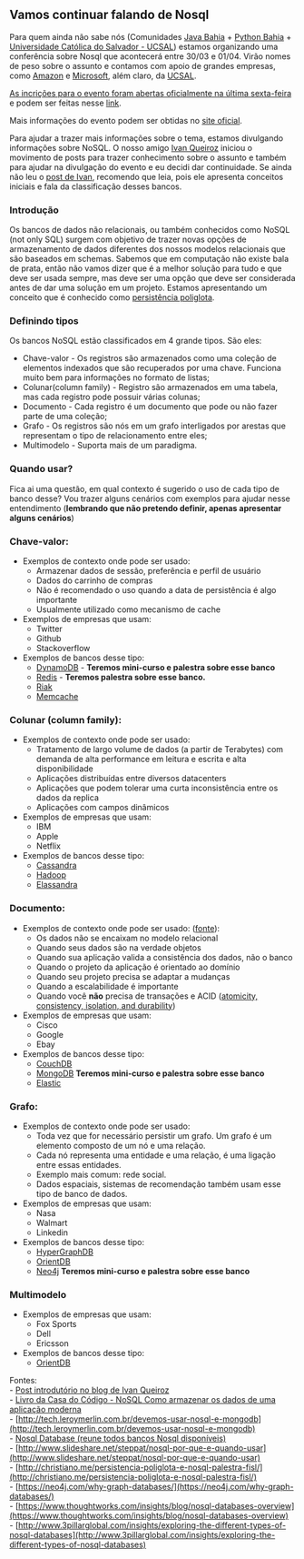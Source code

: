 ## Vamos continuar falando de Nosql

Para quem ainda não sabe nós (Comunidades [Java Bahia](https://twitter.com/javabahia?lang=en) + [Python Bahia](https://groups.google.com/forum/#!forum/grupy-ba) + [Universidade Católica do Salvador - UCSAL](www.ucsal.br)) estamos organizando uma conferência sobre Nosql que acontecerá entre 30/03 e 01/04. Virão nomes de peso sobre o assunto e contamos com apoio de grandes empresas, como [Amazon](https://twitter.com/awscloud?lang=en) e [Microsoft](https://twitter.com/Microsoft?lang=en), além claro, da [UCSAL](https://twitter.com/ucsaloficial?lang=en).

[As incrições para o evento foram abertas oficialmente na última sexta-feira](http://javabahia.blogspot.com.br/2017/02/abertas-as-inscricoes-para-nosqlba-2017.html) e podem ser feitas nesse [link](http://inscricao.nosqlba.org/).

Mais informações do evento podem ser obtidas no [site oficial](http://nosqlba.org/).

Para ajudar a trazer mais informações sobre o tema, estamos divulgando informações sobre NoSQL. O nosso amigo [Ivan Queiroz](https://twitter.com/ivanqueiroz) iniciou o movimento de posts para trazer conhecimento sobre o assunto e também para ajudar na divulgação do evento e eu decidi dar continuidade. Se ainda não leu o [post de Ivan](http://blog.ivanqueiroz.com/2017/01/o-que-devo-saber-sobre-nosql.html), recomendo que leia, pois ele apresenta conceitos iniciais e fala da classificação desses bancos.

### Introdução

Os bancos de dados não relacionais, ou também conhecidos como NoSQL (not only SQL) surgem com objetivo de trazer novas opções de armazenamento de dados diferentes dos nossos modelos relacionais que são baseados em schemas. Sabemos que em computação não existe bala de prata, então não vamos dizer que é a melhor solução para tudo e que deve ser usada sempre, mas deve ser uma opção que deve ser considerada antes de dar uma solução em um projeto. Estamos apresentando um conceito que é conhecido como [persistência poliglota](http://christiano.me/persistencia-poliglota-e-nosql-palestra-fisl/).

### Definindo tipos

Os bancos NoSQL estão classificados em 4 grande tipos. São eles:

- Chave-valor - Os registros são armazenados como uma coleção de elementos indexados que são recuperados por uma chave. Funciona muito bem para informações no formato de listas;
- Colunar(column family) - Registro são armazenados em uma tabela, mas cada registro pode possuir várias colunas;
- Documento - Cada registro é um documento que pode ou não fazer parte de uma coleção;
- Grafo - Os registros são nós em um grafo interligados por arestas que representam o tipo de relacionamento entre eles;
- Multimodelo - Suporta mais de um paradigma.

### Quando usar?

Fica ai uma questão, em qual contexto é sugerido o uso de cada tipo de banco desse? Vou trazer alguns cenários com exemplos para ajudar nesse entendimento (**lembrando que não pretendo definir, apenas apresentar alguns cenários**)

### Chave-valor:
  * Exemplos de contexto onde pode ser usado:
    * Armazenar dados de sessão, preferência e perfil de usuário
    * Dados do carrinho de compras
    * Não é recomendado o uso quando a data de persistência é algo importante 
    * Usualmente utilizado como mecanismo de cache  
  * Exemplos de empresas que usam:
    * Twitter
    * Github
    * Stackoverflow
  * Exemplos de bancos desse tipo:
    * [DynamoDB](https://aws.amazon.com/dynamodb/) - **Teremos mini-curso e palestra sobre esse banco**
    * [Redis](https://redis.io/) - **Teremos palestra sobre esse banco.**
    * [Riak](http://basho.com/products/#riak)
    * [Memcache](http://memcachedb.org/)

### Colunar (column family):
  * Exemplos de contexto onde pode ser usado:
    * Tratamento de largo volume de dados (a partir de Terabytes) com demanda de alta performance em leitura e escrita e alta disponibilidade
    * Aplicações distribuídas entre diversos datacenters
    * Aplicações que podem tolerar uma curta inconsistência entre os dados da replica
    * Aplicações com campos dinâmicos 
  * Exemplos de empresas que usam:
    * IBM
    * Apple
    * Netflix
  * Exemplos de bancos desse tipo:
	* [Cassandra](http://cassandra.apache.org/) 
    * [Hadoop](http://hadoop.apache.org/)
    * [Elassandra](https://github.com/strapdata/elassandra)
  
### Documento:
  * Exemplos de contexto onde pode ser usado: ([fonte](http://tech.leroymerlin.com.br/devemos-usar-nosql-e-mongodb)):
    * Os dados não se encaixam no modelo relacional
    * Quando seus dados são na verdade objetos
    * Quando sua aplicação valida a consistência dos dados, não o banco
    * Quando o projeto da aplicação é orientado ao domínio
    * Quando seu projeto precisa se adaptar a mudanças
    * Quando a escalabilidade é importante
    * Quando você **não** precisa de transações e ACID ([atomicity, consistency, isolation, and durability](http://searchsqlserver.techtarget.com/definition/ACID))
  * Exemplos de empresas que usam:  
    * Cisco
    * Google 
    * Ebay
  * Exemplos de bancos desse tipo:
    * [CouchDB](http://couchdb.apache.org/)
    * [MongoDB](https://www.mongodb.com/) **Teremos mini-curso e palestra sobre esse banco**
    * [Elastic](https://www.elastic.co/)

### Grafo:
  * Exemplos de contexto onde pode ser usado:
    * Toda vez que for necessário persistir um grafo. Um grafo é um elemento composto de um nó e uma relação.
    * Cada nó representa uma entidade e uma relação, é uma ligação entre essas entidades.
    * Exemplo mais comum: rede social.
    * Dados espaciais, sistemas de recomendação também usam esse tipo de banco de dados.
  * Exemplos de empresas que usam:
    * Nasa
    * Walmart
    * Linkedin
  * Exemplos de bancos desse tipo:
    * [HyperGraphDB](http://www.kobrix.com/hgdb.jsp)
    * [OrientDB](http://orientdb.com/)
    * [Neo4j](https://neo4j.com/) **Teremos mini-curso e palestra sobre esse banco**
    
### Multimodelo
  * Exemplos de empresas que usam:
    * Fox Sports
    * Dell
    * Ericsson
  * Exemplos de bancos desse tipo:
    * [OrientDB](http://orientdb.com/)
   
Fontes:
<br /> - [Post introdutório no blog de Ivan Queiroz](http://blog.ivanqueiroz.com/2017/01/o-que-devo-saber-sobre-nosql.html)
<br /> - [Livro da Casa do Código - NoSQL Como armazenar os dados de uma aplicação moderna](https://www.casadocodigo.com.br/products/livro-nosql)
<br />- [http://tech.leroymerlin.com.br/devemos-usar-nosql-e-mongodb](http://tech.leroymerlin.com.br/devemos-usar-nosql-e-mongodb)
<br />- [Nosql Database (reune todos bancos Nosql disponíveis)](http://nosql-database.org/)
<br />- [http://www.slideshare.net/steppat/nosql-por-que-e-quando-usar](http://www.slideshare.net/steppat/nosql-por-que-e-quando-usar)
<br />- [http://christiano.me/persistencia-poliglota-e-nosql-palestra-fisl/](http://christiano.me/persistencia-poliglota-e-nosql-palestra-fisl/)
<br />- [https://neo4j.com/why-graph-databases/](https://neo4j.com/why-graph-databases/)
<br />- [https://www.thoughtworks.com/insights/blog/nosql-databases-overview](https://www.thoughtworks.com/insights/blog/nosql-databases-overview)
<br />- [http://www.3pillarglobal.com/insights/exploring-the-different-types-of-nosql-databases](http://www.3pillarglobal.com/insights/exploring-the-different-types-of-nosql-databases)

